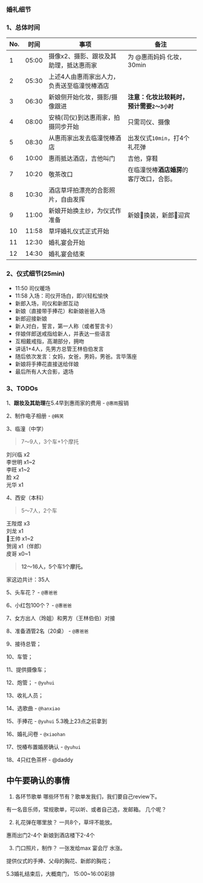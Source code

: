 ### 婚礼细节

### 1、总体时间

|No.|时间|事项|备注|
|-|-|-|-|
|1|05:00|摄像x2、摄影、跟妆及其助理，抵达惠雨家| 为 @惠雨妈妈 化妆，30min |
|2|05:30|上述4人由惠雨家出人力，负责送至临潼悦椿酒店 | |
|3|06:30|新娘侧开始化妆，摄影/摄像跟进| **注意：化妆比较耗时，预计需要`2～3小时`** |
|4|08:00|安楠(司仪)到达惠雨家，拍摄同步开始| 只需司仪、摄像 |
|5|08:30|从惠雨家出发去临潼悦椿酒店| 出发仪式`10min`，打4个礼花弹 |
|6|10:00|惠雨抵达酒店，吉他叫门| 吉他，穿鞋 |
|7|10:20|敬茶改口| 在临潼悦椿**酒店婚房**的客厅改口，合影。 |
|8|10:30|酒店草坪拍漂亮的合影照片，自由发挥| |
|9|11:00|新娘开始换主纱，为仪式作准备| 新娘👰换装，新郎🤵迎宾 |
|10|11:58|草坪婚礼仪式正式开始||
|11|12:30|婚礼宴会开始||
|12|14:30|婚礼宴会结束||

### 2、仪式细节(25min)

- 11:50 司仪暖场
- 11:58 入场：司仪开场白，即兴轻松愉快
- 新郎入场，司仪和新郎互动
- 新娘（直接带手捧花）和新娘爸爸入场
- 新郎迎接新娘
- 新人对白，誓言，第一人称（或者誓言卡）
- 伴娘伴郎送戒指给新人，并表达一些语言
- 互相戴戒指，高潮部分，拥吻
- 讲话1+4人，先男方总管王林伯伯发言
- 随后依次发言：女妈，女爸，男妈，男爸。言毕落座
- 新娘将手捧花直接送给伴娘
- 最后所有人大合影，退场

### 3、TODOs


1、**跟妆及其助理**在5.4早到惠雨家的费用 - `@惠雨`报销

2、制作电子相册 - `@韩笑`

3、临潼（中学）  
> 7～9人，3个车+1个摩托  

刘兴临 x2  
李世明 x1~2  
李旺 x1~2  
脸 x2  
光华 x1  

4、西安（本科）  
> 5～7人，2个车  

王陛煜 x3  
刘龙 x1  
王帅 x1~2  
贺阔 x1（伴郎）  
皮哥 x0~1  

> **12～16人，5个车1个摩托。**

家这边共计：35人


5、头车花？ - `@惠爸爸`

6、小红包100个？ - `@惠爸爸`

7、女方出人（玲姐）和男方（王林伯伯）对接

8、准备酒管2名（20桌） - `@惠爸爸`

9、接待总管；

10、车管；

11、提供摄像车；

12、炮管； - `@yuhui`

13、收礼人员；

14、选歌曲 - `@hanxiao`

15、手捧花 - `@yuhui` 5.3晚上23点之前拿到

16、婚礼问卷 - `@xiaohan`

17、悦椿布置婚房确认 - `@yuhui`

18、4只红色茶杯 - @daddy

## 中午要确认的事情

1. 各环节歌单
哪些环节有？歌单发我们，我们要自己review下。

有一名音乐师，常规歌单，可以听、或者自己选，发邮箱。
几个呢？


2. 礼花弹在哪里放？
一共8个，草坪不能放。

惠雨出门2-4个
新娘到酒店楼下2-4个

3. 门口照片，制作？
一张发给max
宴会厅
水涨。

提供仪式的手捧、父母的胸花、新郎的胸花；

5.3婚礼结束后，大概南门，
15:00~16:00彩排




